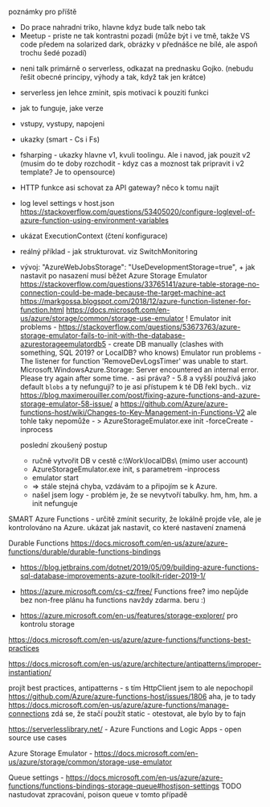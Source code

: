 poznámky pro příště
 * Do prace nahradni triko, hlavne kdyz bude talk nebo tak
 * Meetup - priste ne tak kontrastni pozadi (může být i ve tmě, takže VS code předem na solarized dark, obrázky v přednášce ne bílé, ale aspoň trochu šedé pozadí)



- neni talk primárně o serverless, odkazat na prednasku Gojko. (nebudu řešit obecné principy, výhody a tak, když tak jen krátce)
- serverless jen lehce zminit, spis motivaci k pouziti funkci
- jak to funguje, jake verze
- vstupy, vystupy, napojeni
- ukazky (smart - Cs i Fs)
- fsharping - ukazky hlavne v1, kvuli toolingu. Ale i navod, jak pouzit v2 (musim do te doby rozchodit - kdyz cas a moznost tak pripravit i v2 template? Je to opensource)
- HTTP funkce asi schovat za API gateway? něco k tomu najít
- log level settings v host.json https://stackoverflow.com/questions/53405020/configure-loglevel-of-azure-function-using-environment-variables
- ukázat ExecutionContext (čtení konfigurace)
- reálný příklad - jak strukturovat. viz SwitchMonitoring
- vývoj: "AzureWebJobsStorage": "UseDevelopmentStorage=true", + jak nastavit po nasazení
    musí běžet Azure Storage Emulator
    https://stackoverflow.com/questions/33765141/azure-table-storage-no-connection-could-be-made-because-the-target-machine-act
    https://markgossa.blogspot.com/2018/12/azure-function-listener-for-function.html
    https://docs.microsoft.com/en-us/azure/storage/common/storage-use-emulator !
    Emulator init problems
      - https://stackoverflow.com/questions/53673763/azure-storage-emulator-fails-to-init-with-the-database-azurestorageemulatordb5
      - create DB manually (clashes with something, SQL 2019? or LocalDB? who knows)
    Emulator run problems
       - The listener for function 'RemoveDevLogsTimer' was unable to start. Microsoft.WindowsAzure.Storage: Server encountered an internal error. Please try again after some time.
       - asi práva?
        - 5.8 a vyšší používá jako default `blobs` a ty nefungují? to je asi přístupem k té DB řekl bych..
        viz https://blog.maximerouiller.com/post/fixing-azure-functions-and-azure-storage-emulator-58-issue/ a https://github.com/Azure/azure-functions-host/wiki/Changes-to-Key-Management-in-Functions-V2
        ale tohle taky nepomůže
      - > AzureStorageEmulator.exe init -forceCreate -inprocess               

    poslední zkoušený postup
     * ručně vytvořit DB v cestě c:\Work\localDBs\ (mimo user account)
     * AzureStorageEmulator.exe  init, s parametrem -inprocess
     * emulator start
     * => stále stejná chyba, vzdávám to a připojím se k Azure.
     * našel jsem logy - problém je, že se nevytvoří tabulky. hm, hm, hm. a init nefunguje
     


SMART Azure Functions - určitě zmínit security, že lokálně projde vše, ale je kontrolováno na Azure. ukázat jak nastavit, co které nastavení znamená


Durable Functions
https://docs.microsoft.com/en-us/azure/azure-functions/durable/durable-functions-bindings


* https://blog.jetbrains.com/dotnet/2019/05/09/building-azure-functions-sql-database-improvements-azure-toolkit-rider-2019-1/

*   https://azure.microsoft.com/cs-cz/free/ Functions free? imo nepůjde bez non-free plánu
            ha functions navždy zdarma. beru :)
* https://azure.microsoft.com/en-us/features/storage-explorer/ pro kontrolu storage



https://docs.microsoft.com/en-us/azure/azure-functions/functions-best-practices

https://docs.microsoft.com/en-us/azure/architecture/antipatterns/improper-instantiation/


projít best practices, antipatterns - s tím HttpClient jsem to ale nepochopil https://github.com/Azure/azure-functions-host/issues/1806
aha, je to tady https://docs.microsoft.com/en-us/azure/azure-functions/manage-connections
  zdá se, že stačí použít static - otestovat, ale bylo by to fajn



https://serverlesslibrary.net/ - Azure Functions and Logic Apps - open source use cases



Azure Storage Emulator - https://docs.microsoft.com/en-us/azure/storage/common/storage-use-emulator

Queue settings - https://docs.microsoft.com/en-us/azure/azure-functions/functions-bindings-storage-queue#hostjson-settings
TODO nastudovat zpracování, poison queue v tomto případě
